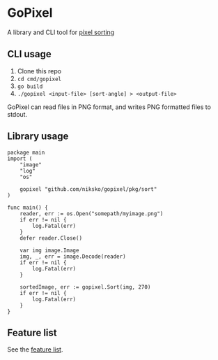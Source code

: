 # GoPixel

A library and CLI tool for [pixel sorting](https://www.google.com/search?q=pixel+sorting”)

## CLI usage

1. Clone this repo
1. `cd cmd/gopixel`
1. `go build`
1. `./gopixel <input-file> [sort-angle] > <output-file>`

GoPixel can read files in PNG format, and writes PNG formatted files to stdout.

## Library usage

```golang
package main
import (
    "image"
    "log"
    "os"

    gopixel "github.com/niksko/gopixel/pkg/sort"
)

func main() {
    reader, err := os.Open("somepath/myimage.png")
    if err != nil {
        log.Fatal(err)
    }
    defer reader.Close()

    var img image.Image
    img, _, err = image.Decode(reader)
    if err != nil {
        log.Fatal(err)
    }

    sortedImage, err := gopixel.Sort(img, 270)
    if err != nil {
        log.Fatal(err)
    }
}
```

## Feature list

See the [feature list](https://github.com/Niksko/gopixel/issues/1).

